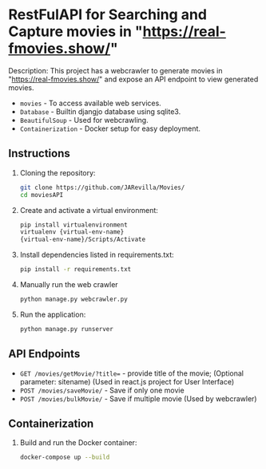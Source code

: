 # RestFulAPI for Searching and Capture movies in "https://real-fmovies.show/" 

Description: This project has a webcrawler to generate movies in "https://real-fmovies.show/" and expose an API endpoint to view generated movies.

- `movies` - To access available web services.
- `Database` - Builtin djangjo database using sqlite3.
- `BeautifulSoup` - Used for webcrawling.
- `Containerization` - Docker setup for easy deployment.

## Instructions

1. Cloning the repository:
    ```sh
    git clone https://github.com/JARevilla/Movies/
    cd moviesAPI
    ```
2. Create and activate a virtual environment:
    ```sh
    pip install virtualenvironment
    virtualenv {virtual-env-name}
    {virtual-env-name}/Scripts/Activate
    ```
3. Install dependencies listed in requirements.txt:
    ```sh
    pip install -r requirements.txt
    ```
4. Manually run the web crawler
    ```sh
    python manage.py webcrawler.py
    ```
6. Run the application:
    ```sh
    python manage.py runserver
    ```
   
## API Endpoints

- `GET /movies/getMovie/?title=` - provide title of the movie; (Optional parameter: sitename) (Used in react.js project for User Interface)
- `POST /movies/saveMovie/` - Save if only one movie
- `POST /movies/bulkMovie/` - Save if multiple movie (Used by webcrawler)

## Containerization

1. Build and run the Docker container:
    ```sh
    docker-compose up --build
    ```

